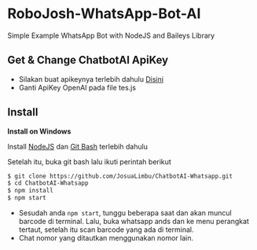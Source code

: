 # RoboJosh-WhatsApp-Bot-AI
Simple Example WhatsApp Bot with NodeJS and Baileys Library
## Get & Change ChatbotAI ApiKey
- Silakan buat apikeynya terlebih dahulu [Disini](https://beta.openai.com/account/api-keys)
- Ganti ApiKey OpenAI pada file tes.js
## Install
**Install on Windows**

Install [NodeJS](https://nodejs.org/en/download/) dan [Git Bash](https://git-scm.com/downloads) terlebih dahulu

Setelah itu, buka git bash lalu ikuti perintah berikut

```bash
$ git clone https://github.com/JosuaLimbu/ChatbotAI-Whatsapp.git
$ cd ChatbotAI-Whatsapp 
$ npm install
$ npm start
```
- Sesudah anda ```npm start```, tunggu beberapa saat dan akan muncul barcode di terminal. Lalu, buka whatsapp ands dan ke menu perangkat tertaut, setelah itu scan barcode yang ada di terminal.
- Chat nomor yang ditautkan menggunakan nomor lain.


